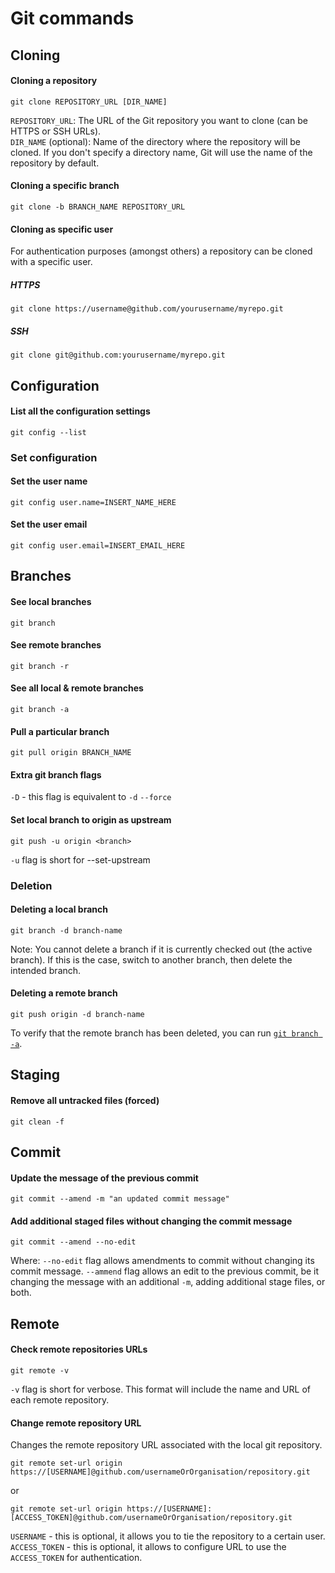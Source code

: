 # Git commands
## Cloning
#### Cloning a repository
```
git clone REPOSITORY_URL [DIR_NAME]
```
`REPOSITORY_URL`: The URL of the Git repository you want to clone (can be HTTPS or SSH URLs).  
`DIR_NAME` (optional): Name of the directory where the repository will be cloned. If you don't specify a directory name, Git will use the name of the repository by default.
#### Cloning a specific branch
```
git clone -b BRANCH_NAME REPOSITORY_URL
```
#### Cloning as specific user
For authentication purposes (amongst others) a repository can be cloned with a specific user.
##### HTTPS
```
git clone https://username@github.com/yourusername/myrepo.git
```
##### SSH
```
git clone git@github.com:yourusername/myrepo.git
```

## Configuration
#### List all the configuration settings
```
git config --list
```
### Set configuration
#### Set the user name
```
git config user.name=INSERT_NAME_HERE
```
#### Set the user email
```
git config user.email=INSERT_EMAIL_HERE
```


## Branches
#### See local branches
```
git branch
```
#### See remote branches
```
git branch -r
```
#### See all local & remote branches
```
git branch -a
```
#### Pull a particular branch
```
git pull origin BRANCH_NAME
```
#### Extra git branch flags
`-D` - this flag is equivalent to `-d` `--force`
#### Set local branch to origin as upstream
```
git push -u origin <branch>
```
`-u` flag is short for --set-upstream
### Deletion
#### Deleting a local branch
```
git branch -d branch-name
```
Note: You cannot delete a branch if it is currently checked out (the active branch).
      If this is the case, switch to another branch, then delete the intended branch.
#### Deleting a remote branch
```
git push origin -d branch-name
```
To verify that the remote branch has been deleted, you can run [`git branch -a`](https://github.com/alexxmatei/personal/blob/main/commands/git.md#see-all-local--remote-branches).


## Staging
#### Remove all untracked files (forced)
```
git clean -f
```


## Commit
#### Update the message of the previous commit
```
git commit --amend -m "an updated commit message"
```
#### Add additional staged files without changing the commit message
```
git commit --amend --no-edit
```
Where:
`--no-edit` flag allows amendments to commit without changing its commit message.
`--ammend` flag allows an edit to the previous commit, be it changing the message with an additional `-m`, adding additional stage files, or both.


## Remote
#### Check remote repositories URLs
```
git remote -v
```
`-v` flag is short for verbose. This format will include the name and URL of each remote repository.
#### Change remote repository URL
Changes the remote repository URL associated with the local git repository.
```
git remote set-url origin https://[USERNAME]@github.com/usernameOrOrganisation/repository.git
```
or
```
git remote set-url origin https://[USERNAME]:[ACCESS_TOKEN]@github.com/usernameOrOrganisation/repository.git
```
`USERNAME` - this is optional, it allows you to tie the repository to a certain user.  
`ACCESS_TOKEN` - this is optional, it allows to configure URL to use the `ACCESS_TOKEN` for authentication.
